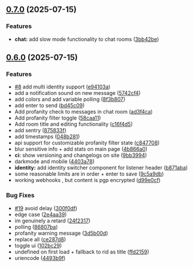 ## [0.7.0](https://github.com/pilanop/sma/compare/v0.6.0...v0.7.0) (2025-07-15)


### Features

* **chat:** add slow mode functionality to chat rooms ([3bb42be](https://github.com/pilanop/sma/commit/3bb42bee8fa7a48e5f2064758f5f6f315bafd438))

## [0.6.0](https://github.com/pilanop/sma/compare/8f3b807adcdb79d1eba1d6e650db68e93e746d3a...v0.6.0) (2025-07-15)


### Features

* [#8](https://github.com/pilanop/sma/issues/8) add multi identity support ([e94103a](https://github.com/pilanop/sma/commit/e94103a36e703b3efafcecd6994217413f7781c6))
* add a notification sound on new message ([5742cf4](https://github.com/pilanop/sma/commit/5742cf482da514b2118cbb3ef17580763a5c1761))
* add colors and add variable polling ([8f3b807](https://github.com/pilanop/sma/commit/8f3b807adcdb79d1eba1d6e650db68e93e746d3a))
* add enter to send ([bd45c09](https://github.com/pilanop/sma/commit/bd45c094d2771ffbf8af270c24aacb2aea9baeed))
* Add profanity check to messages in chat room ([ad3f4ca](https://github.com/pilanop/sma/commit/ad3f4cab73b0955f1ed5f2aecb4c544bd0159179))
* Add profanity filter toggle ([58caa11](https://github.com/pilanop/sma/commit/58caa1121c23851e37dc660edbd6704bd6b49401))
* Add room title and editing functionality ([c16f4d5](https://github.com/pilanop/sma/commit/c16f4d5fab234daad82da3d4725fa4df27c5e192))
* add sentry ([875833f](https://github.com/pilanop/sma/commit/875833f404827f947cbdf13f167de35d9910fe13))
* add timestamps ([048b281](https://github.com/pilanop/sma/commit/048b2817540e5457103c96c8b283a562d46759a8))
* api support for customizable profanity filter state ([c847708](https://github.com/pilanop/sma/commit/c84770898392fa7a484d65c28eebadf812e5c2f5))
* blur sensitive info + add stats on main page ([4b866a0](https://github.com/pilanop/sma/commit/4b866a0744ce75f7a0344f5055551ffc5751fc00))
* **ci:** show versioning and changelogs on site ([9bb3994](https://github.com/pilanop/sma/commit/9bb3994496760ab86e62cda53ae8dd68943485d9))
* darkmode and mobile ([4403a78](https://github.com/pilanop/sma/commit/4403a78e748f8ba61b433dca5676474e32652ed7))
* **identity:** add identity switcher component for listener header ([b871aba](https://github.com/pilanop/sma/commit/b871abac7727b83d148c7f1e4f8dd0288e69e642))
* some reasonable limits are in order + enter to save ([9c5a9db](https://github.com/pilanop/sma/commit/9c5a9db83eba8cb3cc18f92f849460e619689cb9))
* working webhooks , but content is pgp encrypted ([d99e0cf](https://github.com/pilanop/sma/commit/d99e0cf941806b2ff68ffb1708dd9de30de8238f))


### Bug Fixes

* [#19](https://github.com/pilanop/sma/issues/19) avoid delay ([300f0df](https://github.com/pilanop/sma/commit/300f0df6f17ae3f8cf2a27940b9a339846a2ae74))
* edge case ([2e4aa39](https://github.com/pilanop/sma/commit/2e4aa397e51975e75d7e315b26a8cfdd5a78f076))
* im genuinely a retard ([24f2317](https://github.com/pilanop/sma/commit/24f2317b9ace46b606f4082a2ebc9e35d8e40a74))
* polling ([86807ba](https://github.com/pilanop/sma/commit/86807ba9e64ded2c2cf05b034aa40910bff63dd9))
* profanity warning message ([3d5b00d](https://github.com/pilanop/sma/commit/3d5b00d45511ed1cd059f7994ea93817f102ca6c))
* replace all ([ce287d8](https://github.com/pilanop/sma/commit/ce287d8c85751bacd9ff165b33bab1c090e3723e))
* toggle ui ([102bc29](https://github.com/pilanop/sma/commit/102bc2917b522807b993ada7cf477a9bb455bcdb))
* undefined on first load + fallback to rid as title ([ffd2159](https://github.com/pilanop/sma/commit/ffd2159f32735b11f6fb4e898e972d1bb44552c4))
* uriencode ([4493b9f](https://github.com/pilanop/sma/commit/4493b9fdb99f9e24b3875b74e6a26f5dd99193ef))

